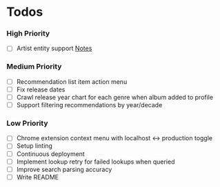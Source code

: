 # Todos

### High Priority

- [ ] Artist entity support [Notes](notes/artists.md)

### Medium Priority

- [ ] Recommendation list item action menu
- [ ] Fix release dates
- [ ] Crawl release year chart for each genre when album added to profile
- [ ] Support filtering recommendations by year/decade

### Low Priority

- [ ] Chrome extension context menu with localhost <-> production toggle
- [ ] Setup linting
- [ ] Continuous deployment
- [ ] Implement lookup retry for failed lookups when queried
- [ ] Improve search parsing accuracy
- [ ] Write README
